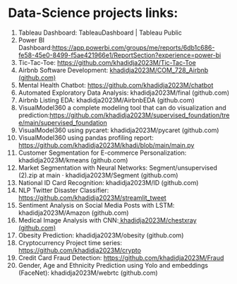 # Data-Science projects links:
1.	Tableau Dashboard: TableauDashboard | Tableau Public
2.	Power BI Dashboard:https://app.powerbi.com/groups/me/reports/6db1c686-fe58-45e0-8499-f5ae421966e1/ReportSection?experience=power-bi
3.	Tic-Tac-Toe: https://github.com/khadidja2023M/Tic-Tac-Toe
4.	Airbnb Software Development: [khadidja2023M/COM_728_Airbnb (github.com)](https://github.com/khadidja2023M/COM_728_Airbnb)
5.	Mental Health Chatbot: https://github.com/khadidja2023M/chatbot
6.	Automated Exploratory Data Analysis: khadidja2023M/final (github.com)
7.	Airbnb Listing EDA: khadidja2023M/AirbnbEDA (github.com)
8.	VisualModel360 a complete modeling tool that can do visualization and prediction:https://github.com/khadidja2023M/supervised_foundation/tree/main/supervised_foundation
9.	VisualModel360 using pycaret: khadidja2023M/pycaret (github.com)
10.	VisualModel360 using pandas profiling report: https://github.com/khadidja2023M/khadi/blob/main/main.py
11.	Customer Segmentation for E-commerce Personalization: khadidja2023M/kmeans (github.com)
12.	Market Segmentation with Neural Networks: Segment/unsupervised (2).zip at main · khadidja2023M/Segment (github.com)
13.	National ID Card Recognition: khadidja2023M/ID (github.com)
14.	NLP Twitter Disaster Classifier: https://github.com/khadidja2023M/streamlit_tweet
15.	Sentiment Analysis on Social Media Posts with LSTM: khadidja2023M/Amazon (github.com)
16.	Medical Image Analysis with CNN:[ khadidja2023M/chestxray (github.com)](https://github.com/khadidja2023M/chestxray)
17.	Obesity Prediction: khadidja2023M/obesity (github.com)
18.	Cryptocurrency Project time series: https://github.com/khadidja2023M/crypto
19.	Credit Card Fraud Detection: https://github.com/khadidja2023M/Fraud
20.	Gender, Age and Ethnicity Prediction using Yolo and embeddings (FaceNet): khadidja2023M/webrtc (github.com)
    
